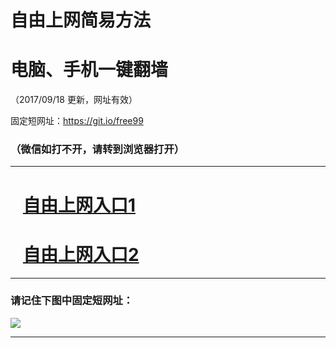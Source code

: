 ﻿# 自由上网简易方法

# 电脑、手机一键翻墙

（2017/09/18 更新，网址有效）

固定短网址：https://git.io/free99

### （微信如打不开，请转到浏览器打开）


***





# &nbsp;&nbsp; <a href="http://ft285108434.fwq-tz1005.info/fwqtz01.html?t=091800111373 " target="_blank">自由上网入口1</a>
# &nbsp;&nbsp; <a href="http://ft2311419619.fwq-tz1006.info/fwqtz02.html?t=091800127879 " target="_blank">自由上网入口2</a>
***

### 请记住下图中固定短网址：

<img src="https://s3-us-west-2.amazonaws.com/fwq-1001/yjfq-20170905okok.png" /> 


***

